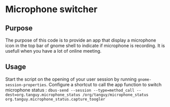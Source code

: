 # Microphone switcher

## Purpose

The purpose of this code is to provide an app that display a microphone icon in the top bar of gnome shell to indicate if microphone is recording.
It is usefull when you have a lot of online meeting.

## Usage

Start the script on the opening of your user session by running `gnome-session-properties`.
Configure a shortcut to call the app function to switch microphone status :
`dbus-send --session --type=method_call --dest=org.tanguy.microphone_status /org/tanguy/microphone_status org.tanguy.microphone_status.capture_toogler`
